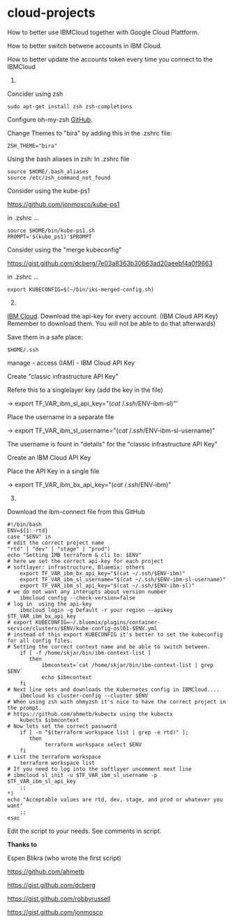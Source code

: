 # cloud-projects
How to better use IBMCloud together with Google Cloud Plattform.

How to better switch betwene accounts in IBM Cloud.

How to better update the accounts token every time you connect to the IBMCloud

1.

Concider using zsh 

```
sudo apt-get install zsh zsh-completions
```

Configure oh-my-zsh
[GitHub](https://github.com/robbyrussell/oh-my-zsh "Title").

Change Themes to "bira" by adding this in the .zshrc file:
```
ZSH_THEME="bira"
```

Using the bash aliases in zsh:
In .zshrc file
```
source $HOME/.bash_aliases
source /etc/zsh_command_not_found
```
Consider using the kube-ps1

https://github.com/jonmosco/kube-ps1

in .zshrc ...
```
source $HOME/bin/kube-ps1.sh
PROMPT='$(kube_ps1)'$PROMPT
```

Consider using the "merge kubeconfig" 

https://gist.github.com/dcberg/7e03a8363b30663ad20aeebf4a0f9663

in .zshrc ...
```
export KUBECONFIG=$(~/bin/iks-merged-config.sh)
```

2.

[IBM Cloud](https://cloud.ibm.com "Title"). Download the api-key for every account. (IBM Cloud API Key)
Remember to download them. You will not be able to do that afterwards)

Save them in a safe place:
```
$HOME/.ssh
```
manage - access (IAM) - IBM Cloud API Key

Create "classic infrastructure API Key"

Refere this to a singlelayer key (add the key in the file)

-> export TF_VAR_ibm_sl_api_key="$(cat ~/.ssh/$ENV-ibm-sl)"'

Place the username in a separate file

-> export TF_VAR_ibm_sl_username="$(cat ~/.ssh/$ENV-ibm-sl-username)"

The username is fount in "details" for the "classic infrastructure API Key"

Create an IBM Cloud API Key

Place the API Key in a single file

-> export TF_VAR_ibm_bx_api_key="$(cat ~/.ssh/$ENV-ibm)" 


3.

Download the ibm-connect file from this GitHub

```
#!/bin/bash
ENV=${1:-rtd}
case "$ENV" in
# edit the correct project name
"rtd" | "dev" | "stage" | "prod")
echo "Setting IMB terraform & cli to: $ENV"
# here we set the correct api-key for each project
# softlayer: infrastructure, Bluemix: others
    export TF_VAR_ibm_bx_api_key="$(cat ~/.ssh/$ENV-ibm)"
    export TF_VAR_ibm_sl_username="$(cat ~/.ssh/$ENV-ibm-sl-username)"
    export TF_VAR_ibm_sl_api_key="$(cat ~/.ssh/$ENV-ibm-sl)"
# we do not want any interupts about version number
    ibmcloud config --check-version=false
# log in  using the api-key
    ibmcloud login -g Default -r your region --apikey $TF_VAR_ibm_bx_api_key
# export KUBECONFIG=~/.bluemix/plugins/container-service/clusters/$ENV/kube-config-osl01-$ENV.yml
# instead of this export KUBECONFIG it's better to set the kubeconfig for all config files.
# Setting the correct context name and be able to switch between.
    if [ -f /home/skjar/bin/ibm-context-list ]
       then
           ibmcontext=`cat /home/skjar/bin/ibm-context-list | grep $ENV`
           echo $ibmcontext
    fi
# Next line sets and downloads the Kubernetes config in IBMCloud....
    ibmcloud ks cluster-config --cluster $ENV
# When using zsh with ohmyzsh it's nice to have the correct project in the prompt.
# https://github.com/ahmetb/kubectx using the kubectx
    kubectx $ibmcontext
# Now lets set the correct password
    if [ -n "$(terraform workspace list | grep -e rtd)" ];
       then
            terraform workspace select $ENV
    fi
# List the terraform workspace
    terraform workspace list
# If you need to log into the softlayer uncomment next line
# ibmcloud sl init -u $TF_VAR_ibm_sl_username -p $TF_VAR_ibm_sl_api_key
    ;;
*)
echo "Acceptable values are rtd, dev, stage, and prod or whatever you want"
    ;;
esac

```

Edit the script to your needs. See comments in script.


**Thanks to**

Espen Blikra (who wrote the first script)

https://github.com/ahmetb

https://gist.github.com/dcberg

https://gist.github.com/robbyrussell

https://gist.github.com/jonmosco
